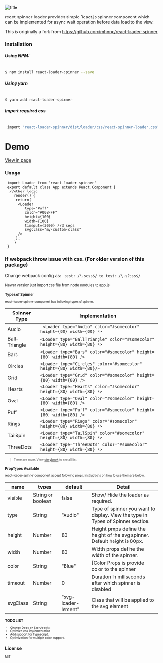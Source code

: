 <p>
  <img src="https://raw.githubusercontent.com/vishalsaugat/react-loader-spinner/master/react-loader-spinner.png" alt="title"/>
</p>


 react-spinner-loader provides simple React.js spinner component which can be implemented for async wait operation before data load to the view.

 This is originally a fork from https://github.com/mhnpd/react-loader-spinner
### Installation

##### Using NPM:
#
```sh
$ npm install react-loader-spinner --save
```
##### Using yarn
#
```sh
$ yarn add react-loader-spinner
```

##### Import required css
#
```sh
 import "react-loader-spinner/dist/loader/css/react-spinner-loader.css"
```

#  Demo
[View in page]




### Usage
```
 import Loader from 'react-loader-spinner'
 export default class App extends React.Component {
  //other logic
    render() {
	 return(
	  <Loader
	     type="Puff"
	     color="#00BFFF"
	     height={100}
	     width={100}
	     timeout={3000} //3 secs
		 svgClass="my-custom-class"
	  />
	 );
    }
 }
```

### If webpack throw issue with css. (For older version of this package)
Change webpack config as:
```  test: /\.scss$/ to test: /\.s?css$/ ```
<br/><br/>
<small>Newer version just import css file from node modules to app.js<small>

### Types of Spinner
react-loader-spinner component has following types of spinner.

| Spinner Type | Implementation |
| ------ | ------ |
| Audio|``` <Loader type="Audio" color="#somecolor" height={80} width={80} />``` |
| Ball-Triangle | ``` <Loader type="BallTriangle" color="#somecolor" height={80} width={80} /> ```|
| Bars | ```<Loader type="Bars" color="#somecolor" height={80} width={80} />``` |
| Circles | ```<Loader type="Circles" color="#somecolor" height={80} width={80}/>``` |
| Grid|```<Loader type="Grid" color="#somecolor" height={80} width={80} />``` |
|Hearts|```<Loader type="Hearts" color="#somecolor" height={80} width={80} />```|
|Oval|```<Loader type="Oval" color="#somecolor" height={80} width={80} />```|
|Puff|```<Loader type="Puff" color="#somecolor" height={80} width={80} />```|
|Rings|```<Loader type="Rings" color="#somecolor" height={80} width={80} />```|
|TailSpin|```<Loader type="TailSpin" color="#somecolor" height={80} width={80} />```|
|ThreeDots|```<Loader type="ThreeDots" color="#somecolor" height={80} width={80} />```|

> There are more. View [storybook] to see all list.

### PropTypes Available
react-loader-spinner component accept following props. Instructions on how to use them are below.


| name | types | default | Detail |
| ------ | ------ |------|------|
| visible | String or boolean  | false | Show/ Hide the loader as required. |
| type | String  | "Audio" | Type of spinner you want to display. View the type in Types of Spinner section. |
| height | Number  | 80 |  Height props define the height of the svg spinner. Default height is 80px.|
| width | Number  | 80 |  Width props define the width of the spinner.  |
| color | String  | "Blue" |  [Color Props is provide color to the spinner |
| timeout | Number  | 0 |  Duration in miliseconds after which spinner is disabled |
| svgClass | String  | "svg-loader-lement" |  Class that will be applied to the svg element |

### TODO LIST
* Change Docs on Storybooks
* Optimize css implementation
* Add support for Typescript.
* Optimization for multiple color support.


License
----

MIT



   [svg-loader]: <https://github.com/SamHerbert/SVG-Loaders>
   [here]: <http://samherbert.net/svg-loaders>
   [View in page]: https://mhnpd.github.io/react-loader-spinner/
   [storybook]: https://mhnpd.github.io/react-loader-spinner/

